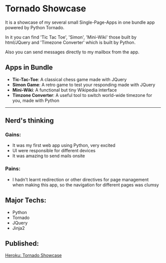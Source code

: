 # Tornado Showcase
It is a showcase of my several small Single-Page-Apps in one bundle app powered by Python Tornado. 

In it you can find 'Tic Tac Toe', 'Simon', 'Mini-Wiki' those built by html/JQuery and 'Timezone Converter' which is built by Python. 

Also you can send messages directly to my mailbox from the app.

## Apps in Bundle
- **Tic-Tac-Toe**: A classical chess game made with JQuery
- **Simon Game**: A retro game to test your responding made with JQuery
- **Mini-Wiki**: A functional but tiny Wikipedia interface
- **Timzone Converter**: A useful tool to switch world-wide timezone for you, made with Python
___

## Nerd's thinking
### Gains:
- It was my first web app using Python, very excited
- UI were responsible for different devices
- It was amazing to send mails onsite

### Pains:
- I hadn't learnt redirection or other directives for page management when making this app, so the navigation for different pages was clumsy

## Major Techs:
- Python
- Tornado
- JQuery
- Jinja2

## Published:
[Heroku: Tornado Showcase](https://dc-tornado-ziqing.herokuapp.com/)